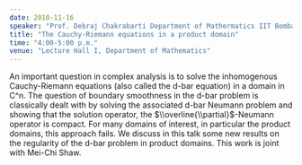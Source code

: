 ```yaml
---
date: 2010-11-16
speaker: "Prof. Debraj Chakrabarti Department of Mathermatics IIT Bombay"
title: "The Cauchy-Riemann equations in a product domain"
time: "4:00-5:00 p.m."
venue: "Lecture Hall I, Department of Mathematics"
---
```

An important question in complex analysis is to solve the inhomogenous
Cauchy-Riemann equations (also called the d-bar equation) in a domain
in C^n. The question of boundary smoothness in the d-bar problem is
classically dealt with by solving the associated d-bar Neumann problem
and showing that the solution operator, the $\\overline{\\partial}$-Neumann
operator is compact. For many domains of interest, in particular the
product domains, this approach fails. We discuss in this talk some new
results on the regularity of the d-bar problem in product domains.
This work is joint with Mei-Chi Shaw.
